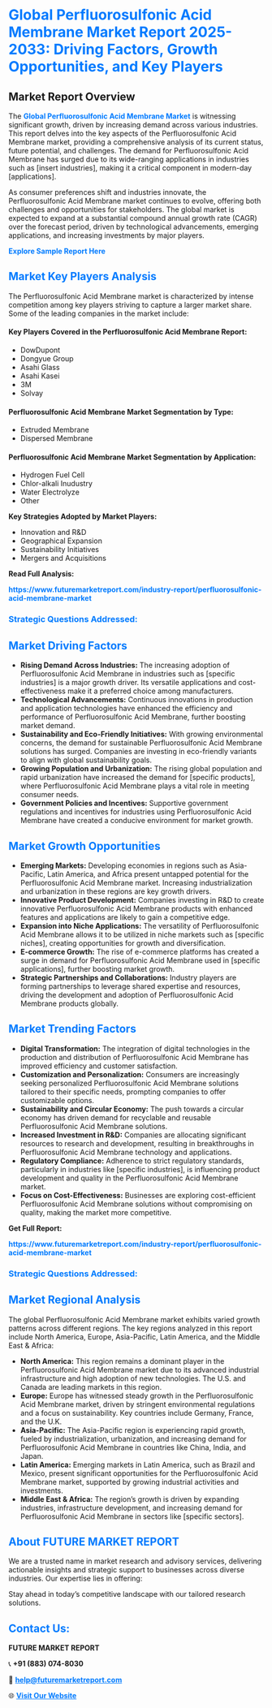 <h1 style="color: #007BFF;">Global Perfluorosulfonic Acid Membrane Market Report 2025-2033: Driving Factors, Growth Opportunities, and Key Players</h1>

<section id="overview">
<h2>Market Report Overview</h2>
<p>The <a href="https://www.futuremarketreport.com/industry-report/perfluorosulfonic-acid-membrane-market" style="color: #007BFF; text-decoration: none;"><strong>Global Perfluorosulfonic Acid Membrane Market</strong></a> is witnessing significant growth, driven by increasing demand across various industries. This report delves into the key aspects of the Perfluorosulfonic Acid Membrane market, providing a comprehensive analysis of its current status, future potential, and challenges. The demand for Perfluorosulfonic Acid Membrane has surged due to its wide-ranging applications in industries such as [insert industries], making it a critical component in modern-day [applications].</p>
<p>As consumer preferences shift and industries innovate, the Perfluorosulfonic Acid Membrane market continues to evolve, offering both challenges and opportunities for stakeholders. The global market is expected to expand at a substantial compound annual growth rate (CAGR) over the forecast period, driven by technological advancements, emerging applications, and increasing investments by major players.</p>
</section>

<section id="overview">
<p><a href="https://www.futuremarketreport.com/request-sample/reportId=114666" style="color: #007BFF; text-decoration: none;"><strong>Explore Sample Report Here</strong></a></p>
</section>

<section id="key-players">
<h2 style="color: #007BFF;">Market Key Players Analysis</h2>
<p>The Perfluorosulfonic Acid Membrane market is characterized by intense competition among key players striving to capture a larger market share. Some of the leading companies in the market include:</p>
<h4>Key Players Covered in the Perfluorosulfonic Acid Membrane Report:</h4>
<ul><li>DowDupont</li><li>Dongyue Group</li><li>Asahi Glass</li><li>Asahi Kasei</li><li>3M</li><li>Solvay</li></ul>
<h4>Perfluorosulfonic Acid Membrane Market Segmentation by Type:</h4>
<ul><li>Extruded Membrane</li><li>Dispersed Membrane</li></ul>

<h4>Perfluorosulfonic Acid Membrane Market Segmentation by Application:</h4>
<ul><li>Hydrogen Fuel Cell</li><li>Chlor-alkali Inudustry</li><li>Water Electrolyze</li><li>Other</li></ul>
<p><strong>Key Strategies Adopted by Market Players:</strong></p>
<ul>
<li>Innovation and R&D</li>
<li>Geographical Expansion</li>
<li>Sustainability Initiatives</li>
<li>Mergers and Acquisitions</li>
</ul>
</section>

<section>
<p><strong>Read Full Analysis: </strong></p><a href="https://www.futuremarketreport.com/industry-report/perfluorosulfonic-acid-membrane-market" style="color: #007BFF; text-decoration: none;"><strong>https://www.futuremarketreport.com/industry-report/perfluorosulfonic-acid-membrane-market</strong></a>
<h3 style="color: #007BFF;">Strategic Questions Addressed:</h3>
</section>

<section id="driving-factors">
<h2 style="color: #007BFF;">Market Driving Factors</h2>
<ul>
<li><strong>Rising Demand Across Industries:</strong> The increasing adoption of Perfluorosulfonic Acid Membrane in industries such as [specific industries] is a major growth driver. Its versatile applications and cost-effectiveness make it a preferred choice among manufacturers.</li>
<li><strong>Technological Advancements:</strong> Continuous innovations in production and application technologies have enhanced the efficiency and performance of Perfluorosulfonic Acid Membrane, further boosting market demand.</li>
<li><strong>Sustainability and Eco-Friendly Initiatives:</strong> With growing environmental concerns, the demand for sustainable Perfluorosulfonic Acid Membrane solutions has surged. Companies are investing in eco-friendly variants to align with global sustainability goals.</li>
<li><strong>Growing Population and Urbanization:</strong> The rising global population and rapid urbanization have increased the demand for [specific products], where Perfluorosulfonic Acid Membrane plays a vital role in meeting consumer needs.</li>
<li><strong>Government Policies and Incentives:</strong> Supportive government regulations and incentives for industries using Perfluorosulfonic Acid Membrane have created a conducive environment for market growth.</li>
</ul>
</section>

<section id="growth-opportunities">
<h2 style="color: #007BFF;">Market Growth Opportunities</h2>
<ul>
<li><strong>Emerging Markets:</strong> Developing economies in regions such as Asia-Pacific, Latin America, and Africa present untapped potential for the Perfluorosulfonic Acid Membrane market. Increasing industrialization and urbanization in these regions are key growth drivers.</li>
<li><strong>Innovative Product Development:</strong> Companies investing in R&D to create innovative Perfluorosulfonic Acid Membrane products with enhanced features and applications are likely to gain a competitive edge.</li>
<li><strong>Expansion into Niche Applications:</strong> The versatility of Perfluorosulfonic Acid Membrane allows it to be utilized in niche markets such as [specific niches], creating opportunities for growth and diversification.</li>
<li><strong>E-commerce Growth:</strong> The rise of e-commerce platforms has created a surge in demand for Perfluorosulfonic Acid Membrane used in [specific applications], further boosting market growth.</li>
<li><strong>Strategic Partnerships and Collaborations:</strong> Industry players are forming partnerships to leverage shared expertise and resources, driving the development and adoption of Perfluorosulfonic Acid Membrane products globally.</li>
</ul>
</section>

<section id="trending-factors">
<h2 style="color: #007BFF;">Market Trending Factors</h2>
<ul>
<li><strong>Digital Transformation:</strong> The integration of digital technologies in the production and distribution of Perfluorosulfonic Acid Membrane has improved efficiency and customer satisfaction.</li>
<li><strong>Customization and Personalization:</strong> Consumers are increasingly seeking personalized Perfluorosulfonic Acid Membrane solutions tailored to their specific needs, prompting companies to offer customizable options.</li>
<li><strong>Sustainability and Circular Economy:</strong> The push towards a circular economy has driven demand for recyclable and reusable Perfluorosulfonic Acid Membrane solutions.</li>
<li><strong>Increased Investment in R&D:</strong> Companies are allocating significant resources to research and development, resulting in breakthroughs in Perfluorosulfonic Acid Membrane technology and applications.</li>
<li><strong>Regulatory Compliance:</strong> Adherence to strict regulatory standards, particularly in industries like [specific industries], is influencing product development and quality in the Perfluorosulfonic Acid Membrane market.</li>
<li><strong>Focus on Cost-Effectiveness:</strong> Businesses are exploring cost-efficient Perfluorosulfonic Acid Membrane solutions without compromising on quality, making the market more competitive.</li>
</ul>
</section>

<section>
<p><strong>Get Full Report: </strong></p><a href="https://www.futuremarketreport.com/industry-report/perfluorosulfonic-acid-membrane-market" style="color: #007BFF; text-decoration: none;"><strong>https://www.futuremarketreport.com/industry-report/perfluorosulfonic-acid-membrane-market</strong></a>
<h3 style="color: #007BFF;">Strategic Questions Addressed:</h3>
</section>


<section id="regional-analysis">
<h2 style="color: #007BFF;">Market Regional Analysis</h2>
<p>The global Perfluorosulfonic Acid Membrane market exhibits varied growth patterns across different regions. The key regions analyzed in this report include North America, Europe, Asia-Pacific, Latin America, and the Middle East & Africa:</p>
<ul>
<li><strong>North America:</strong> This region remains a dominant player in the Perfluorosulfonic Acid Membrane market due to its advanced industrial infrastructure and high adoption of new technologies. The U.S. and Canada are leading markets in this region.</li>
<li><strong>Europe:</strong> Europe has witnessed steady growth in the Perfluorosulfonic Acid Membrane market, driven by stringent environmental regulations and a focus on sustainability. Key countries include Germany, France, and the U.K.</li>
<li><strong>Asia-Pacific:</strong> The Asia-Pacific region is experiencing rapid growth, fueled by industrialization, urbanization, and increasing demand for Perfluorosulfonic Acid Membrane in countries like China, India, and Japan.</li>
<li><strong>Latin America:</strong> Emerging markets in Latin America, such as Brazil and Mexico, present significant opportunities for the Perfluorosulfonic Acid Membrane market, supported by growing industrial activities and investments.</li>
<li><strong>Middle East & Africa:</strong> The region’s growth is driven by expanding industries, infrastructure development, and increasing demand for Perfluorosulfonic Acid Membrane in sectors like [specific sectors].</li>
</ul>
</section>

<footer>
<h2 style="color: #007BFF;">About FUTURE MARKET REPORT</h2>
<p>We are a trusted name in market research and advisory services, delivering actionable insights and strategic support to businesses across diverse industries. Our expertise lies in offering:</p>

<p>Stay ahead in today’s competitive landscape with our tailored research solutions.</p>

<h2 style="color: #007BFF;">Contact Us:</h2>
<p><strong>FUTURE MARKET REPORT</strong></p>
<p>📞 <strong>+91 (883) 074-8030</strong></p>
<p>📧 <strong><a href="mailto:help@futuremarketreport.com" style="color: #007BFF;">help@futuremarketreport.com</a></strong></p>
<p>🌐 <strong><a href="https://www.futuremarketreport.com/" style="color: #007BFF;">Visit Our Website</a></strong></p>
</footer>